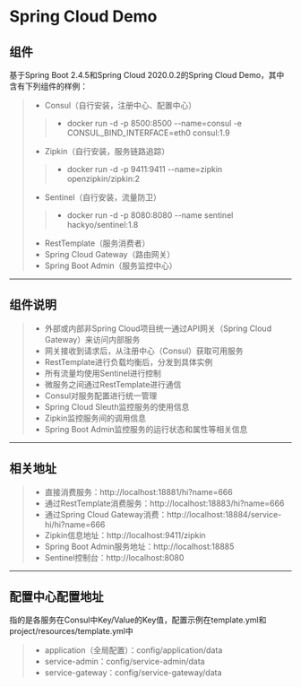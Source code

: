 # Spring Cloud Demo

## 组件

基于Spring Boot 2.4.5和Spring Cloud 2020.0.2的Spring Cloud Demo，其中含有下列组件的样例：
> * Consul（自行安装，注册中心、配置中心）
> > * docker run -d -p 8500:8500 --name=consul -e CONSUL_BIND_INTERFACE=eth0 consul:1.9
> * Zipkin（自行安装，服务链路追踪）
> > * docker run -d -p 9411:9411 --name=zipkin openzipkin/zipkin:2
> * Sentinel（自行安装，流量防卫）
> > * docker run -d -p 8080:8080 --name sentinel hackyo/sentinel:1.8
> * RestTemplate（服务消费者）
> * Spring Cloud Gateway（路由网关）
> * Spring Boot Admin（服务监控中心）

------

## 组件说明

> * 外部或内部非Spring Cloud项目统一通过API网关（Spring Cloud Gateway）来访问内部服务
> * 网关接收到请求后，从注册中心（Consul）获取可用服务
> * RestTemplate进行负载均衡后，分发到具体实例
> * 所有流量均使用Sentinel进行控制
> * 微服务之间通过RestTemplate进行通信
> * Consul对服务配置进行统一管理
> * Spring Cloud Sleuth监控服务的使用信息
> * Zipkin监控服务间的调用信息
> * Spring Boot Admin监控服务的运行状态和属性等相关信息

------

## 相关地址

> * 直接消费服务：http://localhost:18881/hi?name=666
> * 通过RestTemplate消费服务：http://localhost:18883/hi?name=666
> * 通过Spring Cloud Gateway消费：http://localhost:18884/service-hi/hi?name=666
> * Zipkin信息地址：http://localhost:9411/zipkin
> * Spring Boot Admin服务地址：http://localhost:18885
> * Sentinel控制台：http://localhost:8080

------

## 配置中心配置地址

指的是各服务在Consul中Key/Value的Key值，配置示例在template.yml和project/resources/template.yml中
> * application（全局配置）：config/application/data
> * service-admin：config/service-admin/data
> * service-gateway：config/service-gateway/data
